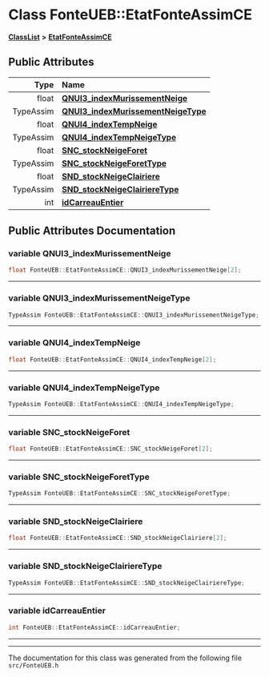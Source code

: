 

# Class FonteUEB::EtatFonteAssimCE



[**ClassList**](annotated.md) **>** [**EtatFonteAssimCE**](classFonteUEB_1_1EtatFonteAssimCE.md)


























## Public Attributes

| Type | Name |
| ---: | :--- |
|  float | [**QNUI3\_indexMurissementNeige**](#variable-qnui3_indexmurissementneige)  <br> |
|  TypeAssim | [**QNUI3\_indexMurissementNeigeType**](#variable-qnui3_indexmurissementneigetype)  <br> |
|  float | [**QNUI4\_indexTempNeige**](#variable-qnui4_indextempneige)  <br> |
|  TypeAssim | [**QNUI4\_indexTempNeigeType**](#variable-qnui4_indextempneigetype)  <br> |
|  float | [**SNC\_stockNeigeForet**](#variable-snc_stockneigeforet)  <br> |
|  TypeAssim | [**SNC\_stockNeigeForetType**](#variable-snc_stockneigeforettype)  <br> |
|  float | [**SND\_stockNeigeClairiere**](#variable-snd_stockneigeclairiere)  <br> |
|  TypeAssim | [**SND\_stockNeigeClairiereType**](#variable-snd_stockneigeclairieretype)  <br> |
|  int | [**idCarreauEntier**](#variable-idcarreauentier)  <br> |












































## Public Attributes Documentation




### variable QNUI3\_indexMurissementNeige 

```C++
float FonteUEB::EtatFonteAssimCE::QNUI3_indexMurissementNeige[2];
```




<hr>



### variable QNUI3\_indexMurissementNeigeType 

```C++
TypeAssim FonteUEB::EtatFonteAssimCE::QNUI3_indexMurissementNeigeType;
```




<hr>



### variable QNUI4\_indexTempNeige 

```C++
float FonteUEB::EtatFonteAssimCE::QNUI4_indexTempNeige[2];
```




<hr>



### variable QNUI4\_indexTempNeigeType 

```C++
TypeAssim FonteUEB::EtatFonteAssimCE::QNUI4_indexTempNeigeType;
```




<hr>



### variable SNC\_stockNeigeForet 

```C++
float FonteUEB::EtatFonteAssimCE::SNC_stockNeigeForet[2];
```




<hr>



### variable SNC\_stockNeigeForetType 

```C++
TypeAssim FonteUEB::EtatFonteAssimCE::SNC_stockNeigeForetType;
```




<hr>



### variable SND\_stockNeigeClairiere 

```C++
float FonteUEB::EtatFonteAssimCE::SND_stockNeigeClairiere[2];
```




<hr>



### variable SND\_stockNeigeClairiereType 

```C++
TypeAssim FonteUEB::EtatFonteAssimCE::SND_stockNeigeClairiereType;
```




<hr>



### variable idCarreauEntier 

```C++
int FonteUEB::EtatFonteAssimCE::idCarreauEntier;
```




<hr>

------------------------------
The documentation for this class was generated from the following file `src/FonteUEB.h`

